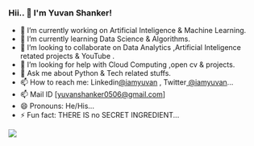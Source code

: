 ### Hii.. 👋 I'm Yuvan Shanker!

- 🔭 I’m currently working on Artificial Inteligence & Machine Learning.
- 🌱 I’m currently learning Data Science & Algorithms.
- 👯 I’m looking to collaborate on Data Analytics ,Artificial Inteligence retated projects & YouTube .
- 🤔 I’m looking for help with Cloud Computing ,open cv & projects.
- 💬 Ask me about Python & Tech related stuffs.
- 📫 How to reach me: Linkedin[@iamyuvan](https://www.linkedin.com/in/yuvan-shanker-37b36019a/) , Twitter[ @iamyuvan](https://twitter.com/shanker_yuvan)...
- 📫 Mail ID [yuvanshanker0506@gmail.com]
- 😄 Pronouns: He/His...
- ⚡ Fun fact: THERE IS no SECRET INGREDIENT...

<img src="https://github-readme-stats.vercel.app/api?username=Yuvanshanker&&show_icons=true&title_color=ffffff&icon_color=bb2acf&text_color=daf7dc&bg_color=151515">
